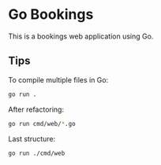 # Go Bookings
This is a bookings web application using Go.



## Tips

To compile multiple files in Go:
```bash
go run .
```

After refactoring:
```bash
go run cmd/web/*.go
```

Last structure:
```bash
go run ./cmd/web
```



